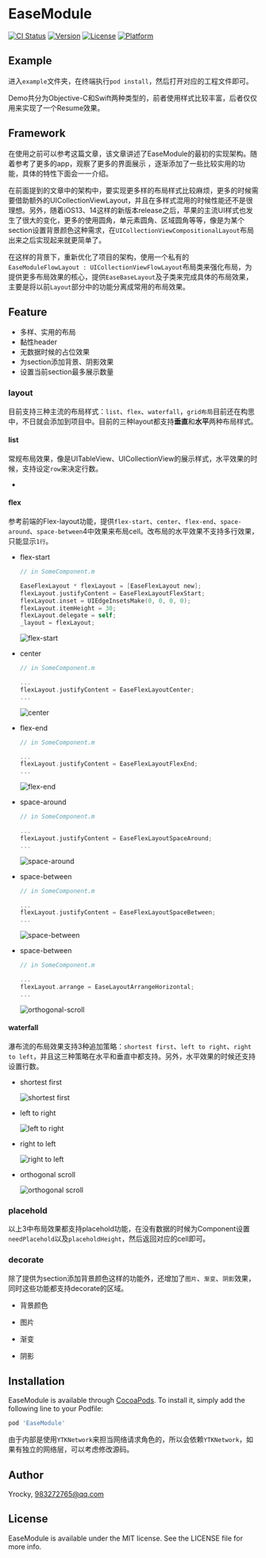 # EaseModule

[![CI Status](https://img.shields.io/travis/Yrocky/EaseModule.svg?style=flat)](https://travis-ci.org/Yrocky/EaseModule)
[![Version](https://img.shields.io/cocoapods/v/EaseModule.svg?style=flat)](https://cocoapods.org/pods/EaseModule)
[![License](https://img.shields.io/cocoapods/l/EaseModule.svg?style=flat)](https://cocoapods.org/pods/EaseModule)
[![Platform](https://img.shields.io/cocoapods/p/EaseModule.svg?style=flat)](https://cocoapods.org/pods/EaseModule)

## Example

进入`example`文件夹，在终端执行`pod install`，然后打开对应的工程文件即可。

Demo共分为Objective-C和Swift两种类型的，前者使用样式比较丰富，后者仅仅用来实现了一个Resume效果。

## Framework

在使用之前可以参考这篇文章，该文章讲述了EaseModule的最初的实现架构。随着参考了更多的app，观察了更多的界面展示 ，逐渐添加了一些比较实用的功能，具体的特性下面会一一介绍。

在前面提到的文章中的架构中，要实现更多样的布局样式比较麻烦，更多的时候需要借助额外的UICollectionViewLayout，并且在多样式混用的时候性能还不是很理想。另外，随着iOS13、14这样的新版本release之后，苹果的主流UI样式也发生了很大的变化，更多的使用圆角，单元素圆角、区域圆角等等，像是为某个section设置背景颜色这种需求，在`UICollectionViewCompositionalLayout`布局出来之后实现起来就更简单了。

在这样的背景下，重新优化了项目的架构，使用一个私有的`EaseModuleFlowLayout : UICollectionViewFlowLayout`布局类来强化布局，为提供更多布局效果的核心，提供`EaseBaseLayout`及子类来完成具体的布局效果，主要是将以前`Layout`部分中的功能分离成常用的布局效果。

## Feature

* 多样、实用的布局
* 黏性header
* 无数据时候的占位效果
* 为section添加背景、阴影效果
* 设置当前section最多展示数量

### layout

目前支持三种主流的布局样式：`list`、`flex`、`waterfall`，`grid布局`目前还在构思中，不日就会添加到项目中。目前的三种layout都支持**垂直**和**水平**两种布局样式。


#### list

常规布局效果，像是UITableView、UICollectionView的展示样式，水平效果的时候，支持设定`row`来决定行数。

* 

#### flex

参考前端的Flex-layout功能，提供`flex-start`、`center`、`flex-end`、`space-around`、`space-between`4中效果来布局cell。改布局的水平效果不支持多行效果，只能显示`1行`。

* flex-start

    ``` Objective-C
    // in SomeComponent.m
    
    EaseFlexLayout * flexLayout = [EaseFlexLayout new];
    flexLayout.justifyContent = EaseFlexLayoutFlexStart;
    flexLayout.inset = UIEdgeInsetsMake(0, 0, 0, 0);
    flexLayout.itemHeight = 30;
    flexLayout.delegate = self;
    _layout = flexLayout;
    
    ```
    ![flex-start](./Resource/flex/flex-start.png)

* center

    ``` Objective-C
    // in SomeComponent.m
    
    ...
    flexLayout.justifyContent = EaseFlexLayoutCenter;
    ...
    ```
    
    ![center](./Resource/flex/center.png)

* flex-end

    ``` Objective-C
    // in SomeComponent.m
    
    ...
    flexLayout.justifyContent = EaseFlexLayoutFlexEnd;
    ...
    ```
    
    ![flex-end](./Resource/flex/flex-end.png)

* space-around

	``` Objective-C
	// in SomeComponent.m

	...
	flexLayout.justifyContent = EaseFlexLayoutSpaceAround;
	...
	```

	![space-around](./Resource/flex/space-around.png)

* space-between

	``` Objective-C
	// in SomeComponent.m

	...
	flexLayout.justifyContent = EaseFlexLayoutSpaceBetween;
	...
	```

	![space-between](./Resource/flex/space-between.png)
  
* space-between

    ``` Objective-C
    // in SomeComponent.m

    ...
    flexLayout.arrange = EaseLayoutArrangeHorizontal;
    ...
    ```

    ![orthogonal-scroll](./Resource/flex/orthogonal-scroll.png)

#### waterfall

瀑布流的布局效果支持3种追加策略：`shortest first`、`left to right`、`right to left`，并且这三种策略在水平和垂直中都支持。另外，水平效果的时候还支持设置行数。

* shortest first

    ![shortest first](./Resource/waterfall/shortest-first.png)

* left to right

    ![left to right](./Resource/waterfall/left-to-right.png)
    
* right to left

    ![right to left](./Resource/waterfall/right-to-left.png)
    
* orthogonal scroll

    ![orthogonal scroll](./Resource/waterfall/orthogonal-scroll.png)

### placehold

以上3中布局效果都支持placehold功能，在没有数据的时候为Component设置`needPlacehold`以及`placeholdHeight`，然后返回对应的cell即可。


### decorate

除了提供为section添加背景颜色这样的功能外，还增加了`图片`、`渐变`、`阴影`效果，同时这些功能都支持decorate的区域。

* 背景颜色

* 图片

* 渐变

* 阴影


## Installation

EaseModule is available through [CocoaPods](https://cocoapods.org). To install
it, simply add the following line to your Podfile:

```ruby
pod 'EaseModule'
```

由于内部是使用`YTKNetwork`来担当网络请求角色的，所以会依赖`YTKNetwork`，如果有独立的网络层，可以考虑修改源码。

## Author

Yrocky, 983272765@qq.com

## License

EaseModule is available under the MIT license. See the LICENSE file for more info.
